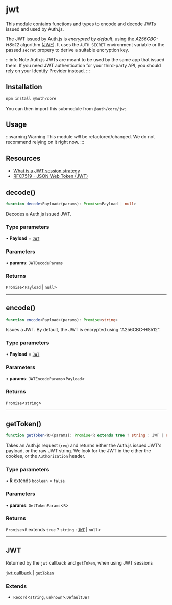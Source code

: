 # jwt

This module contains functions and types
to encode and decode [JWT](https://authjs.dev/concepts/session-strategies#jwt)s
issued and used by Auth.js.

The JWT issued by Auth.js is _encrypted by default_, using the _A256CBC-HS512_ algorithm ([JWE](https://www.rfc-editor.org/rfc/rfc7518.html#section-5.2.5)).
It uses the `AUTH_SECRET` environment variable or the passed `secret` propery to derive a suitable encryption key.

:::info Note
Auth.js JWTs are meant to be used by the same app that issued them.
If you need JWT authentication for your third-party API, you should rely on your Identity Provider instead.
:::

## Installation

```bash npm2yarn
npm install @auth/core
```

You can then import this submodule from `@auth/core/jwt`.

## Usage

:::warning Warning
This module *will* be refactored/changed. We do not recommend relying on it right now.
:::

## Resources

- [What is a JWT session strategy](https://authjs.dev/concepts/session-strategies#jwt)
- [RFC7519 - JSON Web Token (JWT)](https://www.rfc-editor.org/rfc/rfc7519)

## decode()

```ts
function decode<Payload>(params): Promise<Payload | null>
```

Decodes a Auth.js issued JWT.

### Type parameters

• **Payload** = [`JWT`](/reference/core/jwt.md#jwt)

### Parameters

• **params**: `JWTDecodeParams`

### Returns

`Promise`\<`Payload` \| `null`\>

***

## encode()

```ts
function encode<Payload>(params): Promise<string>
```

Issues a JWT. By default, the JWT is encrypted using "A256CBC-HS512".

### Type parameters

• **Payload** = [`JWT`](/reference/core/jwt.md#jwt)

### Parameters

• **params**: `JWTEncodeParams`\<`Payload`\>

### Returns

`Promise`\<`string`\>

***

## getToken()

```ts
function getToken<R>(params): Promise<R extends true ? string : JWT | null>
```

Takes an Auth.js request (`req`) and returns either the Auth.js issued JWT's payload,
or the raw JWT string. We look for the JWT in the either the cookies, or the `Authorization` header.

### Type parameters

• **R** extends `boolean` = `false`

### Parameters

• **params**: `GetTokenParams`\<`R`\>

### Returns

`Promise`\<`R` extends `true` ? `string` : [`JWT`](/reference/core/jwt.md#jwt) \| `null`\>

***

## JWT

Returned by the `jwt` callback and `getToken`, when using JWT sessions

[`jwt` callback](https://next-auth.js.org/configuration/callbacks#jwt-callback) | [`getToken`](https://next-auth.js.org/tutorials/securing-pages-and-api-routes#using-gettoken)

### Extends

- `Record`\<`string`, `unknown`\>.`DefaultJWT`
